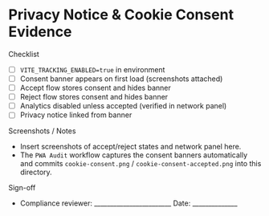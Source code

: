 # Privacy Notice & Cookie Consent Evidence

Checklist
- [ ] `VITE_TRACKING_ENABLED=true` in environment
- [ ] Consent banner appears on first load (screenshots attached)
- [ ] Accept flow stores consent and hides banner
- [ ] Reject flow stores consent and hides banner
- [ ] Analytics disabled unless accepted (verified in network panel)
- [ ] Privacy notice linked from banner

Screenshots / Notes
- Insert screenshots of accept/reject states and network panel here.
- The `PWA Audit` workflow captures the consent banners automatically and commits
  `cookie-consent.png` / `cookie-consent-accepted.png` into this directory.


Sign-off
- Compliance reviewer: ________________________  Date: ______________
